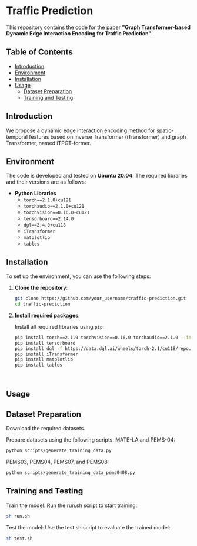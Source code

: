 # Traffic Prediction

This repository contains the code for the paper **"Graph Transformer-based Dynamic Edge Interaction Encoding for Traffic Prediction"**.

## Table of Contents
- [Introduction](#introduction)
- [Environment](#environment)
- [Installation](#installation)
- [Usage](#usage)
  - [Dataset Preparation](#dataset-preparation)
  - [Training and Testing](#training-and-testing)

## Introduction
We propose a dynamic edge interaction encoding method for spatio-temporal features based on inverse Transformer (iTransformer) and graph Transformer, named iTPGT-former.

## Environment
The code is developed and tested on **Ubuntu 20.04**. The required libraries and their versions are as follows:

- **Python Libraries**
  - `torch==2.1.0+cu121`
  - `torchaudio==2.1.0+cu121`
  - `torchvision==0.16.0+cu121`
  - `tensorboard==2.14.0`
  - `dgl==2.4.0+cu118`
  - `iTransformer`
  - `matplotlib`
  - `tables`

## Installation
To set up the environment, you can use the following steps:

1. **Clone the repository**:
   ```bash
   git clone https://github.com/your_username/traffic-prediction.git
   cd traffic-prediction
   
2. **Install required packages**:

   Install all required libraries using `pip`:
   ```bash
   pip install torch==2.1.0 torchvision==0.16.0 torchaudio==2.1.0 --index-url https://download.pytorch.org/whl/cu121
   pip install tensorboard
   pip install dgl -f https://data.dgl.ai/wheels/torch-2.1/cu118/repo.html
   pip install iTransformer
   pip install matplotlib
   pip install tables

  
## Usage
 ## Dataset Preparation
  Download the required datasets.

Prepare datasets using the following scripts:
MATE-LA and PEMS-04:
```bash
python scripts/generate_training_data.py
```

PEMS03, PEMS04, PEMS07, and PEMS08:

```bash
python scripts/generate_training_data_pems0408.py
```

 ## Training and Testing
Train the model: Run the run.sh script to start training:
```bash
sh run.sh
```

Test the model: Use the test.sh script to evaluate the trained model:

```bash
sh test.sh
```
